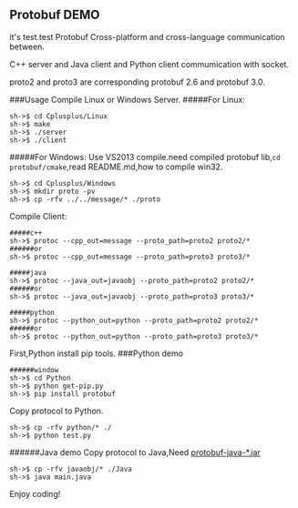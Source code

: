 ## Protobuf DEMO
it's test.test Protobuf Cross-platform and cross-language communication between.

C++ server and Java client and Python client commumication with socket.

proto2 and proto3 are corresponding protobuf 2.6 and protobuf 3.0.

###Usage
Compile Linux or Windows Server.
#####For Linux:
```
sh->$ cd Cplusplus/Linux
sh->$ make 
sh->$ ./server
sh->$ ./client
```
#####For Windows:
Use VS2013 compile.need compiled protobuf lib,`cd protobuf/cmake`,read README.md,how to compile win32.
```
sh->$ cd Cplusplus/Windows
sh->$ mkdir proto -pv
sh->$ cp -rfv ../../message/* ./proto
```
Compile Client:
```
#####c++
sh->$ protoc --cpp_out=message --proto_path=proto2 proto2/*
######or 
sh->$ protoc --cpp_out=message --proto_path=proto3 proto3/*

#####java
sh->$ protoc --java_out=javaobj --proto_path=proto2 proto2/*
######or 
sh->$ protoc --java_out=javaobj --proto_path=proto3 proto3/*

#####python
sh->$ protoc --python_out=python --proto_path=proto2 proto2/*
######or 
sh->$ protoc --python_out=python --proto_path=proto3 proto3/*
```
First,Python install pip tools.
###Python demo
```
######window
sh->$ cd Python
sh->$ python get-pip.py
sh->$ pip install protobuf
```

Copy protocol to Python.
```
sh->$ cp -rfv python/* ./ 
sh->$ python test.py
```
######Java demo
Copy protocol to Java,Need [protobuf-java-*.jar](https://repo1.maven.org/maven2/com/google/protobuf/)
```
sh->$ cp -rfv javaobj/* ./Java
sh->$ java main.java
```
Enjoy coding!
